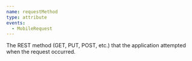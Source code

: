 ```yaml
---
name: requestMethod
type: attribute
events:
  - MobileRequest
---
```


The REST method (GET, PUT, POST, etc.) that the application attempted when the request occurred.